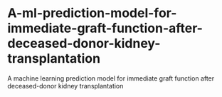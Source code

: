 # A-ml-prediction-model-for-immediate-graft-function-after-deceased-donor-kidney-transplantation
A machine learning prediction model for immediate graft function after deceased-donor kidney transplantation
